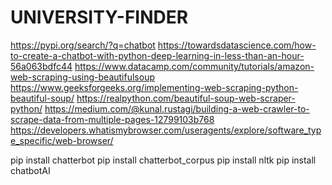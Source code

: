 # UNIVERSITY-FINDER

https://pypi.org/search/?q=chatbot
https://towardsdatascience.com/how-to-create-a-chatbot-with-python-deep-learning-in-less-than-an-hour-56a063bdfc44
https://www.datacamp.com/community/tutorials/amazon-web-scraping-using-beautifulsoup
https://www.geeksforgeeks.org/implementing-web-scraping-python-beautiful-soup/
https://realpython.com/beautiful-soup-web-scraper-python/
https://medium.com/@kunal.rustagi/building-a-web-crawler-to-scrape-data-from-multiple-pages-12799103b768
https://developers.whatismybrowser.com/useragents/explore/software_type_specific/web-browser/

pip install chatterbot
pip install chatterbot_corpus
pip install nltk
pip install chatbotAI
